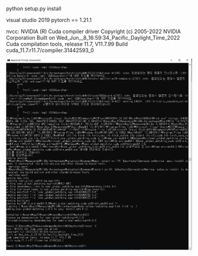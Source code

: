 python setup.py install

visual studio 2019
pytorch == 1.21.1

nvcc: NVIDIA (R) Cuda compiler driver
Copyright (c) 2005-2022 NVIDIA Corporation
Built on Wed_Jun__8_16:59:34_Pacific_Daylight_Time_2022
Cuda compilation tools, release 11.7, V11.7.99
Build cuda_11.7.r11.7/compiler.31442593_0

![image](https://github.com/sjg918/sgm/blob/main/src/semi_global_matching_windows/%EC%BA%A1%EC%B2%98.PNG?raw=true)
